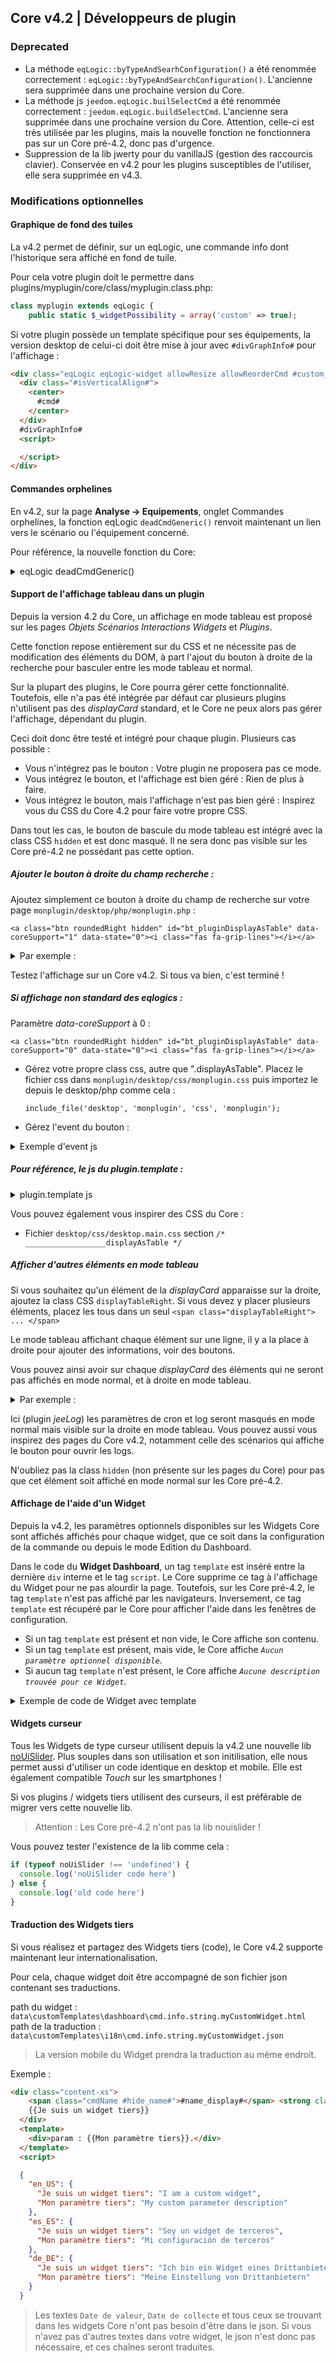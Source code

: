 ## Core v4.2 | Développeurs de plugin

### Deprecated

- La méthode `eqLogic::byTypeAndSearhConfiguration()` a été renommée correctement : `eqLogic::byTypeAndSearchConfiguration()`. L'ancienne sera supprimée dans une prochaine version du Core.
- La méthode js `jeedom.eqLogic.builSelectCmd` a été renommée correctement : `jeedom.eqLogic.buildSelectCmd`. L'ancienne sera supprimée dans une prochaine version du Core. Attention, celle-ci est très utilisée par les plugins, mais la nouvelle fonction ne fonctionnera pas sur un Core pré-4.2, donc pas d'urgence.
- Suppression de la lib jwerty pour du vanillaJS (gestion des raccourcis clavier). Conservée en v4.2 pour les plugins susceptibles de l'utiliser, elle sera supprimée en v4.3.

### Modifications optionnelles

#### Graphique de fond des tuiles

La v4.2 permet de définir, sur un eqLogic, une commande info dont l'historique sera affiché en fond de tuile.

Pour cela votre plugin doit le permettre dans plugins/myplugin/core/class/myplugin.class.php:

```php
class myplugin extends eqLogic {
    public static $_widgetPossibility = array('custom' => true);
```

Si votre plugin possède un template spécifique pour ses équipements, la version desktop de celui-ci doit être mise à jour avec `#divGraphInfo#` pour l'affichage :

```html
<div class="eqLogic eqLogic-widget allowResize allowReorderCmd #custom_layout# #eqLogic_class# #class#" data-eqType="#eqType#" data-eqLogic_id="#id#" data-eqLogic_uid="#uid#" data-version="#version#" data-translate-category="#translate_category#" data-category="#category#" data-tags="#tags#" style="width: #width#;height: #height#;#style#">
  <div class="#isVerticalAlign#">
    <center>
      #cmd#
    </center>
  </div>
  #divGraphInfo#
  <script>

  </script>
</div>

```


#### Commandes orphelines

En v4.2, sur la page **Analyse → Equipements**, onglet Commandes orphelines, la fonction eqLogic `deadCmdGeneric()` renvoit maintenant un lien vers le scénario ou l'équipement concerné.

Pour référence, la nouvelle fonction du Core:

<details>

  <summary markdown="span">eqLogic deadCmdGeneric()</summary>

  ~~~ php
  public static function deadCmdGeneric($_plugin_id) {
    $return = array();
    foreach (eqLogic::byType($_plugin_id) as $eqLogic) {
      $eqLogic_json = json_encode(utils::o2a($eqLogic));
      preg_match_all("/#([0-9]*)#/", $eqLogic_json, $matches);
      foreach ($matches[1] as $cmd_id) {
        if (is_numeric($cmd_id)) {
          if (!cmd::byId(str_replace('#', '', $cmd_id))) {
            $return[] = array(
              'detail' => '<a href="/index.php?v=d&m='.$eqLogic->getEqType_name().'&p='.$eqLogic->getEqType_name().'&id='.$eqLogic->getId().'">'.$eqLogic->getHumanName().'</a>',
              'help' => __('Action', __FILE__),
              'who' => '#' . $cmd_id . '#'
            );
          }
        }
      }
    }
    return $return;
  }
  ~~~

  Vous pouvez donc intégrer le même type de retour dans vos plugins, fonction `deadCmd()`.

</details>

#### Support de l'affichage tableau dans un plugin

Depuis la version 4.2 du Core, un affichage en mode tableau est proposé sur les pages *Objets* *Scénarios* *Interactions* *Widgets* et *Plugins*.

Cette fonction repose entièrement sur du CSS et ne nécessite pas de modification des éléments du DOM, à part l'ajout du bouton à droite de la recherche pour basculer entre les mode tableau et normal.

Sur la plupart des plugins, le Core pourra gérer cette fonctionnalité. Toutefois, elle n'a pas été intégrée par défaut car plusieurs plugins n'utilisent pas des *displayCard* standard, et le Core ne peux alors pas gérer l'affichage, dépendant du plugin.

Ceci doit donc être testé et intégré pour chaque plugin. Plusieurs cas possible :

  - Vous n'intégrez pas le bouton : Votre plugin ne proposera pas ce mode.
  - Vous intégrez le bouton, et l'affichage est bien géré : Rien de plus à faire.
  - Vous intégrez le bouton, mais l'affichage n'est pas bien géré : Inspirez vous du CSS du Core 4.2 pour faire votre propre CSS.

Dans tout les cas, le bouton de bascule du mode tableau est intégré avec la class CSS `hidden` et est donc masqué. Il ne sera donc pas visible sur les Core pré-4.2 ne possédant pas cette option.


##### Ajouter le bouton à droite du champ recherche :

Ajoutez simplement ce bouton à droite du champ de recherche sur votre page `monplugin/desktop/php/monplugin.php` :

`<a class="btn roundedRight hidden" id="bt_pluginDisplayAsTable" data-coreSupport="1" data-state="0"><i class="fas fa-grip-lines"></i></a>`

<details>

  <summary markdown="span">Par exemple :</summary>

  ~~~ html
  {% raw %}
  <legend><i class="fa fa-table"></i> {{Mes Equipemnts}}</legend>
  <div class="input-group" style="margin-bottom:5px;">
    <input class="form-control roundedLeft" placeholder="{{Rechercher}}" id="in_searchEqlogic"/>
    <div class="input-group-btn">
      <a id="bt_resetObjectSearch" class="btn" style="width:30px"><i class="fas fa-times"></i>
      </a><a class="btn roundedRight hidden" id="bt_pluginDisplayAsTable" data-coreSupport="1" data-state="0"><i class="fas fa-grip-lines"></i></a>
    </div>
  </div>
  {% endraw %}
  ~~~

</details>

Testez l'affichage sur un Core v4.2. Si tous va bien, c'est terminé !

##### Si affichage non standard des eqlogics :

Paramètre *data-coreSupport* à 0 :

`<a class="btn roundedRight hidden" id="bt_pluginDisplayAsTable" data-coreSupport="0" data-state="0"><i class="fas fa-grip-lines"></i></a>`

- Gérez votre propre class css, autre que ".displayAsTable". Placez le fichier css dans `monplugin/desktop/css/monplugin.css` puis importez le depuis le desktop/php comme cela :

  `include_file('desktop', 'monplugin', 'css', 'monplugin');`

- Gérez l'event du bouton :

<details>

  <summary markdown="span">Exemple d'event js</summary>

  ~~~ js
  {% raw %}
  $('#bt_pluginDisplayAsTable').off('click').on('click', function () {
    $('#bt_pluginDisplayAsTable[data-coreSupport="1"]').off('click').on('click', function () {
      if ($(this).data('state') == "0") {
        $(this).data('state', '1').addClass('active')
        setCookie('jeedom_displayAsTable', 'true', 2)
        $('.eqLogicDisplayCard').addClass('displayAsTable')
        $('.eqLogicDisplayCard .hiddenAsCard').removeClass('hidden')
        $('.eqLogicThumbnailContainer').first().addClass('containerAsTable')
      } else {
        $(this).data('state', '0').removeClass('active')
        setCookie('jeedom_displayAsTable', 'false', 2)
        $('.eqLogicDisplayCard').removeClass('displayAsTable')
        $('.eqLogicDisplayCard .hiddenAsCard').addClass('hidden')
        $('.eqLogicThumbnailContainer').first().removeClass('containerAsTable')
      }
    })
  })
  {% endraw %}
  ~~~

</details>

##### Pour référence, le js du plugin.template :

<details>

  <summary markdown="span">plugin.template js</summary>

  ~~~ js
  {% raw %}
  //displayAsTable if plugin support it:
  if ($('#bt_pluginDisplayAsTable').length) {
    $('#bt_pluginDisplayAsTable').removeClass('hidden') //Not shown on previous core versions
    if (getCookie('jeedom_displayAsTable') == 'true' || jeedom.theme.theme_displayAsTable == 1) {
      $('#bt_pluginDisplayAsTable').data('state', '1').addClass('active')
      if ($('#bt_pluginDisplayAsTable[data-coreSupport="1"]').length) {
        $('.eqLogicDisplayCard').addClass('displayAsTable')
        $('.eqLogicDisplayCard .hiddenAsCard').removeClass('hidden')
        $('.eqLogicThumbnailContainer').first().addClass('containerAsTable')
      }
    }
    //core event:
    $('#bt_pluginDisplayAsTable[data-coreSupport="1"]').off('click').on('click', function () {
      if ($(this).data('state') == "0") {
        $(this).data('state', '1').addClass('active')
        setCookie('jeedom_displayAsTable', 'true', 2)
        $('.eqLogicDisplayCard').addClass('displayAsTable')
        $('.eqLogicDisplayCard .hiddenAsCard').removeClass('hidden')
        $('.eqLogicThumbnailContainer').first().addClass('containerAsTable')
      } else {
        $(this).data('state', '0').removeClass('active')
        setCookie('jeedom_displayAsTable', 'false', 2)
        $('.eqLogicDisplayCard').removeClass('displayAsTable')
        $('.eqLogicDisplayCard .hiddenAsCard').addClass('hidden')
        $('.eqLogicThumbnailContainer').first().removeClass('containerAsTable')
      }
    })
  }
  {% endraw %}
  ~~~

</details>

Vous pouvez également vous inspirer des CSS du Core :

- Fichier `desktop/css/desktop.main.css` section `/* __________________displayAsTable */`

##### Afficher d'autres éléments en mode tableau

Si vous souhaitez qu'un élément de la *displayCard* apparaisse sur la droite, ajoutez la class CSS `displayTableRight`. Si vous devez y placer plusieurs éléments, placez les tous dans un seul `<span class="displayTableRight"> ... </span>`

Le mode tableau affichant chaque élément sur une ligne, il y a la place à droite pour ajouter des informations, voir des boutons.

Vous pouvez ainsi avoir sur chaque *displayCard* des éléments qui ne seront pas affichés en mode normal, et à droite en mode tableau.

<details>

  <summary markdown="span">Par exemple :</summary>

  ~~~ php
  {% raw %}
  <div class="eqLogicThumbnailContainer">
    <?php
      foreach ($eqLogics as $eqLogic) {
        $div = '';
        $opacity = ($eqLogic->getIsEnable()) ? '' : 'disableCard';
        $div .= '<div class="eqLogicDisplayCard cursor '.$opacity.'" data-eqLogic_id="' . $eqLogic->getId() . '">';
        $div .= '<img src="' . $plugin->getPathImgIcon() . '"/>';
        $div .= '<br>';
        $div .= '<span class="name">' . $eqLogic->getHumanName(true, true) . '</span>';
        $div .= '<span class="hidden hiddenAsCard displayTableRight">'.$eqLogic->getConfiguration('autorefresh').' | '.$eqLogic->getConfiguration('loglasttime').'h</span>';
        $div .= '</div>';
        echo $div;
      }
    ?>
  </div>
  {% endraw %}
  ~~~

</details>

Ici (plugin *jeeLog*) les paramètres de cron et log seront masqués en mode normal mais visible sur la droite en mode tableau. Vous pouvez aussi vous inspirez des pages du Core v4.2, notamment celle des scénarios qui affiche le bouton pour ouvrir les logs.

N'oubliez pas la class `hidden` (non présente sur les pages du Core) pour pas que cet élément soit affiché en mode normal sur les Core pré-4.2.


#### Affichage de l'aide d'un Widget

Depuis la v4.2, les paramètres optionnels disponibles sur les Widgets Core sont affichés affichés pour chaque widget, que ce soit dans la configuration de la commande ou depuis le mode Edition du Dashboard.

Dans le code du **Widget Dashboard**, un tag `template` est inséré entre la dernière `div` interne et le tag `script`. Le Core supprime ce tag à l'affichage du Widget pour ne pas alourdir la page. Toutefois, sur les Core pré-4.2, le tag `template` n'est pas affiché par les navigateurs. Inversement, ce tag `template` est récupéré par le Core pour afficher l'aide dans les fenêtres de configuration.

- Si un tag `template` est présent et non vide, le Core affiche son contenu.
- Si un tag `template` est présent, mais vide, le Core affiche *`Aucun paramètre optionnel disponible`*.
- Si aucun tag `template` n'est présent, le Core affiche *`Aucune description trouvée pour ce Widget`*.

<details>

  <summary markdown="span">Exemple de code de Widget avec template</summary>

  ~~~ html
  <div class="cmd cmd-widget" ...>
    <div class="title #hide_name#">
      <div class="cmdName">#name_display#</div>
    </div>
    <div>
      ...
    </div>
    <template>
      <div>color : rgb(20,20,20) ({{couleur d'arrière plan}})</div>
      <div>color_switch : rgb(230,230,230) ({{couleur de la pastille}})</div>
    </template>
    <script>
    </script>
  </div>
  ~~~

</details>

#### Widgets curseur

Tous les Widgets de type curseur utilisent depuis la v4.2 une nouvelle lib [noUiSlider](https://refreshless.com/nouislider/). Plus souples dans son utilisation et son initilisation, elle nous permet aussi d'utiliser un code identique en desktop et mobile. Elle est également compatible *Touch* sur les smartphones !

Si vos plugins / widgets tiers utilisent des curseurs, il est préférable de migrer vers cette nouvelle lib.

> Attention : Les Core pré-4.2 n'ont pas la lib nouislider !

Vous pouvez tester l'existence de la lib comme cela :

```js
if (typeof noUiSlider !== 'undefined') {
  console.log('noUiSlider code here')
} else {
  console.log('old code here')
}
```

#### Traduction des Widgets tiers

Si vous réalisez et partagez des Widgets tiers (code), le Core v4.2 supporte maintenant leur internationalisation.

Pour cela, chaque widget doit être accompagné de son fichier json contenant ses traductions.

path du widget : `data\customTemplates\dashboard\cmd.info.string.myCustomWidget.html`
path de la traduction : `data\customTemplates\i18n\cmd.info.string.myCustomWidget.json`

> La version mobile du Widget prendra la traduction au même endroit.

Exemple :

```html
<div class="content-xs">
    <span class="cmdName #hide_name#">#name_display#</span> <strong class="state"></strong>
    {{Je suis un widget tiers}}
  </div>
  <template>
    <div>param : {{Mon paramètre tiers}}.</div>
  </template>
  <script>
```

```json
  {
    "en_US": {
      "Je suis un widget tiers": "I am a custom widget",
      "Mon paramètre tiers": "My custom parameter description"
    },
    "es_ES": {
      "Je suis un widget tiers": "Soy un widget de terceros",
      "Mon paramètre tiers": "Mi configuración de terceros"
    },
    "de_DE": {
      "Je suis un widget tiers": "Ich bin ein Widget eines Drittanbieters",
      "Mon paramètre tiers": "Meine Einstellung von Drittanbietern"
    }
  }
```

> Les textes `Date de valeur`, `Date de collecte` et tous ceux se trouvant dans les widgets Core n'ont pas besoin d'être dans le json. Si vous n'avez pas d'autres textes dans votre widget, le json n'est donc pas nécessaire, et ces chaînes seront traduites.